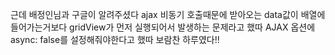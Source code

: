 근데 배정인님과 구글이 알려주셨다
ajax 비동기 호출때문에 받아오는 data값이 배열에 들어가는거보다 gridView가 먼저 실행되어서 발생하는 문제라고 했따
AJAX 옵션에 async: false를 설정해줘야한다고 했따
보람찬 하루였다!!
